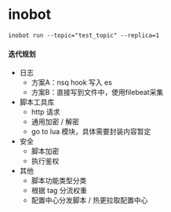 # inobot
```
inobot run --topic="test_topic" --replica=1
```

#### 迭代规划
* 日志
    * 方案A：nsq hook 写入 es
    * 方案B：直接写到文件中，使用filebeat采集
* 脚本工具库
    * http 请求
    * 通用加密 / 解密
    * go to lua 模块，具体需要封装内容暂定
* 安全
    * 脚本加密
    * 执行鉴权
* 其他
    * 脚本功能类型分类
    * 根据 tag 分流权重
    * 配置中心分发脚本 / 热更拉取配置中心
